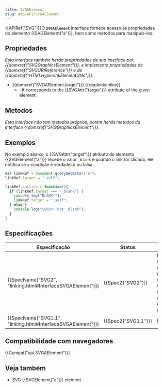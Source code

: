 ```yaml
---
title: SVGAElement
slug: Web/API/SVGAElement
---
```


{{APIRef("SVG")}}O **`SVGAElement`** interface fornece acesso as propriedades do elemento {{SVGElement("a")}}, bem como metodos para manipula-los.

## Propriedades

_Esta interface também herda propriedades de sua interface pai,{{domxref("SVGGraphicsElement")}}, e implementa propriedades de {{domxref("SVGURIReference")}} e de {{domxref("HTMLHyperlinkElementUtils")}}._

- {{domxref("SVGAElement.target")}} {{readonlyInline}}
  - : It corresponds to the {{SVGAttr("target")}} attribute of the given element.

## Metodos

_Esta interface não tem metodos próprios, porém herda metodos da interface {{domxref("SVGGraphicsElement")}}._

## Exemplos

No exemplo abaixo, o {{SVGAttr("target")}} atributo do elemento {{SVGElement("a")}} recebe o valor `_blank` e quando o link for clicado, ele notifica se a condição é verdadeira ou falsa.

```js
var linkRef = document.querySelector("a");
linkRef.target = "_self";

linkRef.onclick = function(){
  if (linkRef.target === "_blank") {
    console.log("BLANK!");
    linkRef.target = "_self";
  } else {
    console.log("SORRY! not _blank");
  }
}
```

## Especificações

| Especificação                                                                    | Status                   | Comentário                                                                                                                                                                                                                                                                                                                                                                                                                           |
| -------------------------------------------------------------------------------- | ------------------------ | ------------------------------------------------------------------------------------------------------------------------------------------------------------------------------------------------------------------------------------------------------------------------------------------------------------------------------------------------------------------------------------------------------------------------------------ |
| {{SpecName("SVG2", "linking.html#InterfaceSVGAElement")}}     | {{Spec2("SVG2")}} | Replaced inheritance from {{domxref("SVGElement")}} by {{domxref("SVGGraphicsElement")}} and removed the interface implementations of {{domxref("SVGTests")}}, {{domxref("SVGLangSpace")}}, {{domxref("SVGExternalResourcesRequired")}}, {{domxref("SVGStylable")}}, and {{domxref("SVGTransformable")}} by {{domxref("HTMLHyperlinkElementUtils")}} |
| {{SpecName("SVG1.1", "linking.html#InterfaceSVGAElement")}} | {{Spec2("SVG1.1")}} | Definição inicial                                                                                                                                                                                                                                                                                                                                                                                                                    |

## Compatibilidade com navegadores

{{Compat("api.SVGAElement")}}

## Veja também

- SVG {{SVGElement("a")}} element
